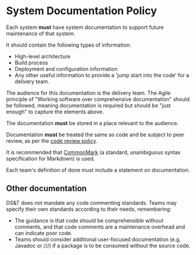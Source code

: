 # System Documentation Policy

Each system **must** have system documentation to support future maintenance of that system.  

It should contain the following types of information:

* High-level architecture
* Build process
* Deployment and configuration information
* Any other useful information to provide a 'jump start into the code' for a delivery team.

The audience for this documentation is the delivery team. The Agile principle of "Working software over comprehensive documentation" should be followed, meaning documentation is required but should be "just enough" to capture the elements above.

The documentation **must** be stored in a place relevant to the audience.

Documentation **must** be treated the same as code and be subject to peer review, as per the [code review policy](../CodeReview/CodeReviewPolicy.md).

It is recommended that [CommonMark](https://commonmark.org/) (a standard, unambiguous syntax specification for Markdown) is used.

Each team's definition of done must include a statement on documentation.

## Other documentation

DS&T does not mandate any code commenting standards. Teams may specify their own standards according to their needs, remembering:

* The guidance is that code should be comprehensible without comments, and that code comments are a maintenance overhead and can indicate poor code.
* Teams should consider additional user-focused documentation (e.g. Javadoc or ///) if a package is to be consumed without the source code.

